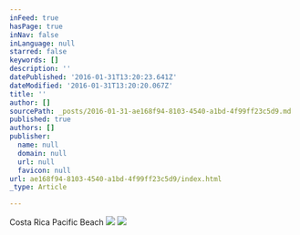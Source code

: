 ```yaml
---
inFeed: true
hasPage: true
inNav: false
inLanguage: null
starred: false
keywords: []
description: ''
datePublished: '2016-01-31T13:20:23.641Z'
dateModified: '2016-01-31T13:20:20.067Z'
title: ''
author: []
sourcePath: _posts/2016-01-31-ae168f94-8103-4540-a1bd-4f99ff23c5d9.md
published: true
authors: []
publisher:
  name: null
  domain: null
  url: null
  favicon: null
url: ae168f94-8103-4540-a1bd-4f99ff23c5d9/index.html
_type: Article

---
```

Costa Rica Pacific Beach
![](https://the-grid-user-content.s3-us-west-2.amazonaws.com/c1d16486-342b-4837-8f01-fd480731abc1.jpg)
![](https://the-grid-user-content.s3-us-west-2.amazonaws.com/1300ea42-0cde-4e56-8fea-b6327e0ffc9d.jpg)